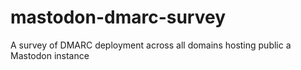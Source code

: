 # mastodon-dmarc-survey
A survey of DMARC deployment across all domains hosting public a Mastodon instance
